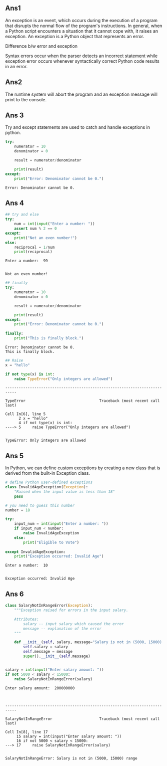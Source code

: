 ## Ans1 
An exception is an event, which occurs during the execution of a program that disrupts the normal flow of the program's instructions. In general, when a Python script encounters a situation that it cannot cope with, it raises an exception. An exception is a Python object that represents an error.


Difference b/w error and exception

Syntax errors occur when the parser detects an incorrect statement while exception error occurs whenever syntactically correct Python code results in an error.

## Ans2
The runtime system will abort the program and an exception message will print to the console. 



## Ans 3
Try and except statements are used to catch and handle exceptions in python.


```python
try:
    numerator = 10
    denominator = 0

    result = numerator/denominator

    print(result)
except:
    print("Error: Denominator cannot be 0.")
```

    Error: Denominator cannot be 0.


## Ans 4


```python
## try and else
try:
    num = int(input("Enter a number: "))
    assert num % 2 == 0
except:
    print("Not an even number!")
else:
    reciprocal = 1/num
    print(reciprocal)
```

    Enter a number:  99


    Not an even number!



```python
## finally
try:
    numerator = 10
    denominator = 0

    result = numerator/denominator

    print(result)
except:
    print("Error: Denominator cannot be 0.")
    
finally:
    print("This is finally block.")
```

    Error: Denominator cannot be 0.
    This is finally block.



```python
## Raise
x = "hello"

if not type(x) is int:
    raise TypeError("Only integers are allowed")
```


    ---------------------------------------------------------------------------

    TypeError                                 Traceback (most recent call last)

    Cell In[6], line 5
          2 x = "hello"
          4 if not type(x) is int:
    ----> 5     raise TypeError("Only integers are allowed")


    TypeError: Only integers are allowed


## Ans 5

In Python, we can define custom exceptions by creating a new class that is derived from the built-in Exception class. 



```python
# define Python user-defined exceptions
class InvalidAgeException(Exception):
    "Raised when the input value is less than 18"
    pass

# you need to guess this number
number = 18

try:
    input_num = int(input("Enter a number: "))
    if input_num < number:
        raise InvalidAgeException
    else:
        print("Eligible to Vote")
        
except InvalidAgeException:
    print("Exception occurred: Invalid Age")
```

    Enter a number:  10


    Exception occurred: Invalid Age


## Ans 6


```python
class SalaryNotInRangeError(Exception):
    """Exception raised for errors in the input salary.

    Attributes:
        salary -- input salary which caused the error
        message -- explanation of the error
    """

    def __init__(self, salary, message="Salary is not in (5000, 15000) range"):
        self.salary = salary
        self.message = message
        super().__init__(self.message)


salary = int(input("Enter salary amount: "))
if not 5000 < salary < 15000:
    raise SalaryNotInRangeError(salary)
```

    Enter salary amount:  200000000



    ---------------------------------------------------------------------------

    SalaryNotInRangeError                     Traceback (most recent call last)

    Cell In[8], line 17
         15 salary = int(input("Enter salary amount: "))
         16 if not 5000 < salary < 15000:
    ---> 17     raise SalaryNotInRangeError(salary)


    SalaryNotInRangeError: Salary is not in (5000, 15000) range



```python

```
